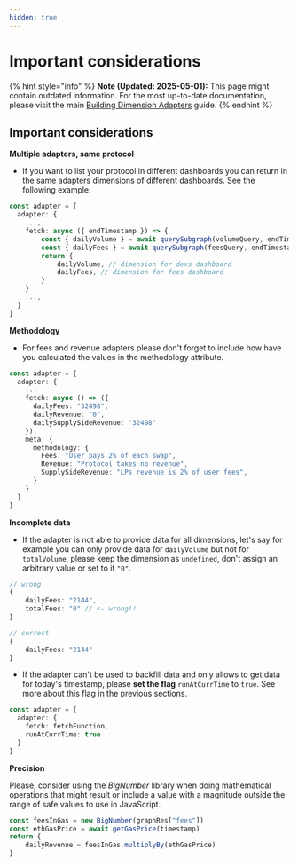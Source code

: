 ```yaml
---
hidden: true
---
```


# Important considerations

{% hint style="info" %}
**Note (Updated: 2025-05-01):** This page might contain outdated information. For the most up-to-date documentation, please visit the main [Building Dimension Adapters](./) guide.
{% endhint %}

## Important considerations

**Multiple adapters, same protocol**

* If you want to list your protocol in different dashboards you can return in the same adapters dimensions of different dashboards. See the following example:

```typescript
const adapter = {
  adapter: {
    ...,
    fetch: async ({ endTimestamp }) => {
        const { dailyVolume } = await querySubgraph(volumeQuery, endTimestamp)
        const { dailyFees } = await querySubgraph(feesQuery, endTimestamp)
        return {
            dailyVolume, // dimension for dexs dashboard
            dailyFees, // dimension for fees dashboard
        }
    }
    ...,
  }
}
```

**Methodology**

* For fees and revenue adapters please don't forget to include how have you calculated the values in the methodology attribute.

```typescript
const adapter = {
  adapter: {
    ...
    fetch: async () => ({
      dailyFees: "32498",
      dailyRevenue: "0",
      dailySupplySideRevenue: "32498"
    }),
    meta: {
      methodology: {
        Fees: "User pays 2% of each swap",
        Revenue: "Protocol takes no revenue",
        SupplySideRevenue: "LPs revenue is 2% of user fees",
      }
    }
  }
}
```

**Incomplete data**

* If the adapter is not able to provide data for all dimensions, let's say for example you can only provide data for `dailyVolume` but not for `totalVolume`, please keep the dimension as `undefined`, don't assign an arbitrary value or set to it `"0"`.

```typescript
// wrong
{
    dailyFees: "2144",
    totalFees: "0" // <- wrong!!
}

// correct
{
    dailyFees: "2144"
}
```

* If the adapter can't be used to backfill data and only allows to get data for today's timestamp, please **set the flag** `runAtCurrTime` to `true`. See more about this flag in the previous sections.

```typescript
const adapter = {
  adapter: {
    fetch: fetchFunction,
    runAtCurrTime: true
  }
}
```

**Precision**

Please, consider using the _BigNumber_ library when doing mathematical operations that might result or include a value with a magnitude outside the range of safe values to use in JavaScript.

```typescript
const feesInGas = new BigNumber(graphRes["fees"])
const ethGasPrice = await getGasPrice(timestamp)
return {
    dailyRevenue = feesInGas.multiplyBy(ethGasPrice)
}
```

